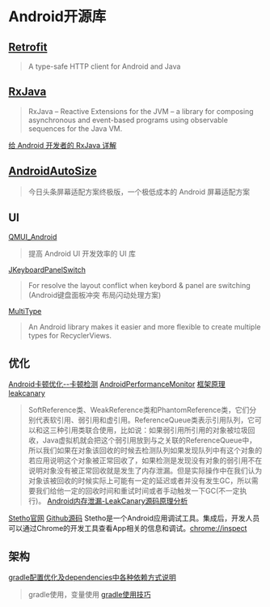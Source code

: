 # Android开源库

## [Retrofit](https://square.github.io/retrofit/)

>A type-safe HTTP client for Android and Java

## [RxJava](https://github.com/ReactiveX/RxJava)

>RxJava – Reactive Extensions for the JVM – a library for composing asynchronous and event-based programs using observable sequences for the Java VM.

[给 Android 开发者的 RxJava 详解](https://gank.io/post/560e15be2dca930e00da1083)

## [AndroidAutoSize](https://github.com/JessYanCoding/AndroidAutoSize)

>今日头条屏幕适配方案终极版，一个极低成本的 Android 屏幕适配方案

## UI

[QMUI_Android](https://github.com/Tencent/QMUI_Android)
>提高 Android UI 开发效率的 UI 库

[JKeyboardPanelSwitch](https://github.com/Jacksgong/JKeyboardPanelSwitch)
>For resolve the layout conflict when keybord & panel are switching (Android键盘面板冲突 布局闪动处理方案)

[MultiType](https://github.com/drakeet/MultiType)

>An Android library makes it easier and more flexible to create multiple types for RecyclerViews.

## 优化
[Android卡顿优化--卡顿检测](https://blog.csdn.net/gs344937933/article/details/89815855)
[AndroidPerformanceMonitor](https://github.com/markzhai/AndroidPerformanceMonitor/blob/master/README_CN.md) [框架原理](http://blog.zhaiyifan.cn/2016/01/16/BlockCanaryTransparentPerformanceMonitor/)
[leakcanary](https://square.github.io/leakcanary/getting_started/)
>SoftReference类、WeakReference类和PhantomReference类，它们分别代表软引用、弱引用和虚引用。ReferenceQueue类表示引用队列，它可以和这三种引用类联合使用，比如说：如果弱引用所引用的对象被垃圾回收，Java虚拟机就会把这个弱引用放到与之关联的ReferenceQueue中，所以我们如果在对象该回收的时候去检测队列如果发现队列中有这个对象的若应用说明这个对象被正常回收了，如果检测是发现没有对象的弱引用不在说明对象没有被正常回收就是发生了内存泄漏。但是实际操作中在我们认为对象该被回收的时候实际上可能有一定的延迟或者并没有发生GC，所以需要我们给他一定的回收时间和重试时间或者手动触发一下GC(不一定执行)。
[Android内存泄漏-LeakCanary源码原理分析](https://blog.csdn.net/u011148116/article/details/106762665)

[Stetho官网](http://facebook.github.io/stetho/) [Github源码](https://github.com/facebook/stetho)
Stetho是一个Android应用调试工具。集成后，开发人员可以通过Chrome的开发工具查看App相关的信息和调试。[chrome://inspect](chrome://inspect)

## 架构
[gradle配置优化及dependencies中各种依赖方式说明](https://blog.csdn.net/jinfulin/article/details/80421927)
>gradle使用，变量使用
[gradle使用技巧](https://blog.csdn.net/u012982629/article/details/81121717)